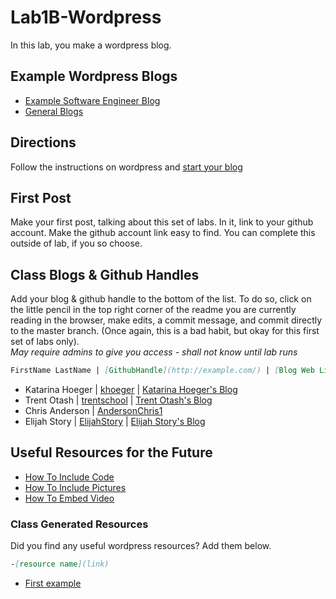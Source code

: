 # Lab1B-Wordpress
In this lab, you make a wordpress blog.

## Example Wordpress Blogs
- [Example Software Engineer Blog](https://shannoncrabill.com/blog/)
- [General Blogs](https://colorlib.com/wp/blogs-using-wordpress/)

## Directions
Follow the instructions on wordpress and [start your blog](https://wordpress.com/create-blog/)

## First Post
Make your first post, talking about this set of labs.
In it, link to your github account.
Make the github account link easy to find.
You can complete this outside of lab, if you so choose.

## Class Blogs & Github Handles
Add your blog & github handle to the bottom of the list.
To do so, click on the little pencil in the top right corner of the readme you are currently reading in the browser, make edits, a commit message, and commit directly to the master branch. (Once again, this is a bad habit, but okay for this first set of labs only).  
*May require admins to give you access - shall not know until lab runs*
```markdown
FirstName LastName | [GithubHandle](http://example.com/) | [Blog Web Link](http://example.com/)
```
- Katarina Hoeger | [khoeger](https://github.com/khoeger) | [Katarina Hoeger's Blog](https://www.katarinahoeger.com/blog/)
- Trent Otash | [trentschool](https://github.com/trentschool) | [Trent Otash's Blog](https://trentotash.wordpress.com/)
- Chris Anderson | [AndersonChris1](https://github.com/AndersonChris1)
- Elijah Story | [ElijahStory](https://github.com/ElijahStory) | [Elijah Story's Blog](https://elijahstory108445850.wordpress.com/)

## Useful Resources for the Future
- [How To Include Code](https://www.wpbeginner.com/wp-tutorials/how-to-easily-display-code-on-your-wordpress-site/)
- [How To Include Pictures]( https://wordpress.org/support/article/inserting-images-into-posts-and-pages/)
- [How To Embed Video](https://www.wpbeginner.com/beginners-guide/how-to-easily-embed-videos-in-wordpress-blog-posts/)

### Class Generated Resources
Did you find any useful wordpress resources?
Add them below.
```markdown
-[resource name](link)
```
- [First example](http://example.com/)

